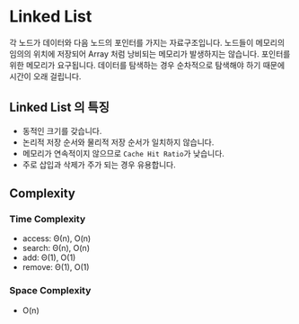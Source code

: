 # Linked List
각 노드가 데이터와 다음 노드의 포인터를 가지는 자료구조입니다. 노드들이 메모리의 임의의 위치에 저장되어 Array 처럼 낭비되는 메모리가 발생하지는 않습니다. 포인터를 위한 메모리가 요구됩니다. 데이터를 탐색하는 경우 순차적으로 탐색해야 하기 때문에 시간이 오래 걸립니다.
## Linked List 의 특징
- 동적인 크기를 갖습니다.
- 논리적 저장 순서와 물리적 저장 순서가 일치하지 않습니다.
- 메모리가 연속적이지 않으므로 `Cache Hit Ratio`가 낮습니다.
- 주로 삽입과 삭제가 주가 되는 경우 유용합니다.
## Complexity
### Time Complexity
- access: Θ(n), O(n)
- search: Θ(n), O(n)
- add: Θ(1), O(1)
- remove: Θ(1), O(1)
### Space Complexity
- O(n)